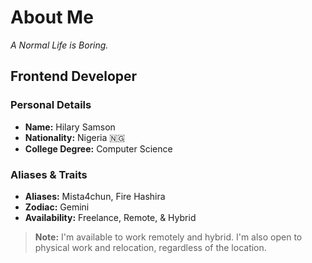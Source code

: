 # About Me
*A Normal Life is Boring.*

## Frontend Developer

### Personal Details
- **Name:** Hilary Samson
- **Nationality:** Nigeria 🇳🇬
- **College Degree:** Computer Science

### Aliases & Traits
- **Aliases:** Mista4chun, Fire Hashira
- **Zodiac:** Gemini
- **Availability:** Freelance, Remote, & Hybrid

> **Note:** I'm available to work remotely and hybrid. I'm also open to physical work and relocation, regardless of the location.
